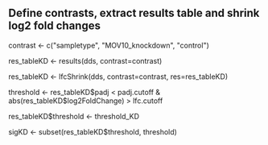## Define contrasts, extract results table and shrink log2 fold changes
contrast <-  c("sampletype", "MOV10_knockdown", "control")

res_tableKD <- results(dds, contrast=contrast)

res_tableKD <- lfcShrink(dds, contrast=contrast, res=res_tableKD)

threshold <- res_tableKD$padj < padj.cutoff & abs(res_tableKD$log2FoldChange) > lfc.cutoff

res_tableKD$threshold <- threshold_KD

sigKD <- subset(res_tableKD$threshold, threshold)